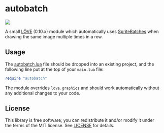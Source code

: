 # autobatch
![](https://cloud.githubusercontent.com/assets/3920290/22617987/7d6bf71e-eac9-11e6-98ad-449224a8b7c0.gif)

A small [LÖVE](https://love2d.org/) (0.10.x) module which automatically uses
[SpriteBatches](https://love2d.org/wiki/SpriteBatch) when drawing the same image
multiple times in a row.


## Usage
The [autobatch.lua](autobatch.lua?raw=1) file should be dropped into an existing
project, and the following line put at the top of your `main.lua` file:

```lua
require "autobatch"
```

The module overrides `love.graphics` and should work automatically without any
additional changes to your code.


## License
This library is free software; you can redistribute it and/or modify it under
the terms of the MIT license. See [LICENSE](LICENSE) for details.
